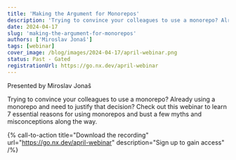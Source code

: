 ```yaml
---
title: 'Making the Argument for Monorepos'
description: 'Trying to convince your colleagues to use a monorepo? Already using a monorepo and need to justify that decision? Check out this webinar to learn 7 essential reasons for using monorepos and bust a few myths and misconceptions along the way.'
date: 2024-04-17
slug: 'making-the-argument-for-monorepos'
authors: ['Miroslav Jonaš']
tags: [webinar]
cover_image: /blog/images/2024-04-17/april-webinar.png
status: Past - Gated
registrationUrl: https://go.nx.dev/april-webinar
---
```


Presented by Miroslav Jonaš

Trying to convince your colleagues to use a monorepo? Already using a monorepo and need to justify that decision? Check out this webinar to learn 7 essential reasons for using monorepos and bust a few myths and misconceptions along the way.

{% call-to-action title="Download the recording" url="https://go.nx.dev/april-webinar" description="Sign up to gain access" /%}
